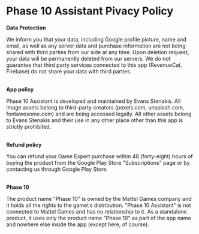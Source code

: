 # Phase 10 Assistant Pivacy Policy
<b>Data Protection</b>
<p>We inform you that your data, including Google profile picture, name and email, as well as any server data and purchase information are not being shared with third parties from our side at any time. Upon deletion request, your data will be permanently deleted from our servers. We do not guarantee that third party services connected to this app (RevenueCat, Firebase) do not share your data with third parties.</p>
<br>
<b>App policy</b>
<p>Phase 10 Assistant is developed and maintained by Evans Stenakis. All image assets belong to third-party creators (pexels.com, unsplash.com, fontawesome.com) and are being accessed legally. All other assets belong to Evans Stenakis and their use in any other place other than this app is strictly prohibited.</p>
<br>
<b>Refund policy</b>
<p>You can refund your Game Expert purchase within 48 (forty-eight) hours of buying the product from the Google Play Store "Subscriptions" page or by contacting us through Google Play Store.</p>
<br>
<b>Phase 10</b>
<p>The product name "Phase 10" is owned by the Mattel Games company and it holds all the rights to the game\'s distribution. "Phase 10 Assistant" is not connected to Mattel Games and has no relationship to it. As a standalone product, it uses only the product name "Phase 10" as part of the app name and nowhere else inside the app (except here, of course).</p>
